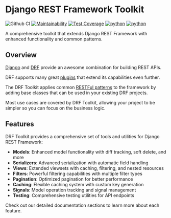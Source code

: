 # Django REST Framework Toolkit

![Github CI](https://github.com/edukorg/drf-toolkit/workflows/Github%20CI/badge.svg)
[![Maintainability](https://api.codeclimate.com/v1/badges/146215786039817ac8bc/maintainability)](https://codeclimate.com/github/edukorg/drf-toolkit/maintainability)
[![Test Coverage](https://api.codeclimate.com/v1/badges/146215786039817ac8bc/test_coverage)](https://codeclimate.com/github/edukorg/drf-toolkit/test_coverage)
[![python](https://img.shields.io/badge/python-3.11-blue.svg)](https://www.python.org/downloads/release/python-3110/)
[![python](https://img.shields.io/badge/python-3.12-blue.svg)](https://www.python.org/downloads/release/python-3120/)

A comprehensive toolkit that extends Django REST Framework with enhanced functionality and common patterns.

## Overview

[Django](https://www.djangoproject.com/) and [DRF](https://www.django-rest-framework.org/) provide an awesome combination for building REST APIs.

DRF supports many great [plugins](https://www.django-rest-framework.org/community/third-party-packages/) that extend its capabilities even further.

The DRF Toolkit applies common [RESTFul patterns](https://restfulapi.net/) to the framework by adding base classes that can be used in your existing DRF projects.

Most use cases are covered by DRF Toolkit, allowing your project to be simpler so you can focus on the business logic.

## Features

DRF Toolkit provides a comprehensive set of tools and utilities for Django REST Framework:

- **Models**: Enhanced model functionality with diff tracking, soft delete, and more
- **Serializers**: Advanced serialization with automatic field handling
- **Views**: Extended viewsets with caching, filtering, and nested resources
- **Filters**: Powerful filtering capabilities with multiple filter types
- **Pagination**: Optimized pagination for better performance
- **Caching**: Flexible caching system with custom key generation
- **Signals**: Model operation tracking and signal management
- **Testing**: Comprehensive testing utilities for API endpoints

Check out our detailed documentation sections to learn more about each feature.